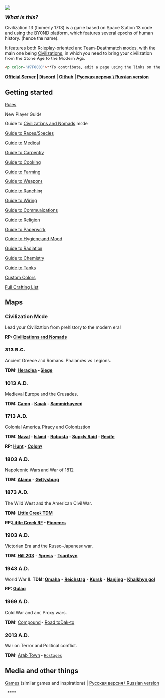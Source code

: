 <img src="https://i.imgur.com/napac0L.png">

***<big>What is this?</big>***

Civilization 13 (formerly 1713) is a game based on Space Station 13 code
and using the BYOND platform, which features several epochs of human
history. (hence the name).

It features both Roleplay-oriented and Team-Deathmatch modes, with the
main one being [Civilizations](Civilizations_and_Nomads "wikilink"), in
which you need to bring your civilization from the Stone Age to the
Modern Age.

```html
<p color='#7F0000'>**To contribute, edit a page using the links on the top right. You will need a github account**</p>
```

**[Official Server](https://1713.eu/server) |
[Discord](https://discord.gg/hBEtg4x) |
[Github](https://github.com/Civ13-SS13/Civ13) | [Русская версия \\
Russian version](Русская_версия_/_Russian_version "wikilink")**


## Getting started

[Rules](Rules "wikilink")

[New Player Guide](New_Player_Guide "wikilink")

Guide to [Civilizations and Nomads](Civilizations_and_Nomads "wikilink")
mode

[Guide to Races/Species](Guide_to_Races/Species "wikilink")

[Guide to Medical](Guide_to_Medical "wikilink")

[Guide to Carpentry](Guide_to_Carpentry "wikilink")

[Guide to Cooking](Guide_to_Cooking "wikilink")

[Guide to Farming](Guide_to_Farming "wikilink")

[Guide to Weapons](Guide_to_Weapons "wikilink")

[Guide to Ranching](Guide_to_Ranching "wikilink")

[Guide to Wiring](Guide_to_Wiring "wikilink")

[Guide to Communications](Guide_to_Communications "wikilink")

[Guide to Religion](Guide_to_Religion "wikilink")

[Guide to Paperwork](Guide_to_Paperwork "wikilink")

[Guide to Hygiene and Mood](Guide_to_Hygiene_and_Mood "wikilink")

[Guide to Radiation](Guide_to_Radiation "wikilink")

[Guide to Chemistry](Guide_to_Chemistry "wikilink")

[Guide to Tanks](Guide_to_Tanks "wikilink")

[Custom Colors](Custom_Colors "wikilink")

[Full Crafting List](Full_Crafting_List "wikilink")

## Maps

### Civilization Mode

Lead your Civilization from prehistory to the modern era\!

**RP: [Civilizations and Nomads](Civilizations_and_Nomads "wikilink")**

### 313 B.C.

Ancient Greece and Romans. Phalanxes vs Legions.

**TDM: [Heraclea](Heraclea "wikilink") - [Siege](Siege "wikilink")**

### 1013 A.D.

Medieval Europe and the Crusades.

**TDM: [Camp](Camp "wikilink") - [Karak](Karak "wikilink") -
[Sammirhayeed](Sammirhayeed "wikilink")**

### 1713 A.D.

Colonial America. Piracy and Colonization

**TDM: [Naval](Naval "wikilink") - [Island](Island "wikilink") -
[Robusta](Robusta "wikilink") - [Supply Raid](Supply_Raid "wikilink") -
[Recife](Recife "wikilink")**

**RP: [Hunt](Hunt "wikilink") - [Colony](Colony "wikilink")**

### 1803 A.D.

Napoleonic Wars and War of 1812

**TDM: [Alamo](Alamo "wikilink") - [Gettysburg](Gettysburg "wikilink")**

### 1873 A.D.

The Wild West and the American Civil War.

**TDM: [Little Creek TDM](Little_Creek_TDM "wikilink")**

**RP:[Little Creek RP](Little_Creek_RP "wikilink") -
[Pioneers](Pioneers "wikilink")**

### 1903 A.D.

Victorian Era and the Russo-Japanese war.

**TDM: [Hill 203](Hill_203 "wikilink")** -
**[Ypress](Ypress "wikilink")** - **[Tsaritsyn](Tsaritsyn "wikilink")**

### 1943 A.D.

World War II. **TDM: [Omaha](Omaha "wikilink")** -
**[Reichstag](Reichstag "wikilink")** - **[Kursk](Kursk "wikilink")** -
**[Nanjing](Nanjing "wikilink")** - **[Khalkhyn
gol](Khalkhyn_gol "wikilink")**

**RP: [Gulag](Gulag "wikilink")**

### 1969 A.D.

Cold War and and Proxy wars.

**TDM:** [Compound](Compound "wikilink") - [Road toDak-to](Road_to_Dak-to "wikilink")

### 2013 A.D.

War on Terror and Political conflict.

**TDM:** [Arab Town](Arab_Town "wikilink") - [`Hostages`](Hostages "wikilink")

## Media and other things

[Games](Games "wikilink") (similar games and inspirations) | [Русская версия \\ Russian version](Русская_версия_/_Russian_version "wikilink")


  ****

</div>

<div style="padding: 1em;">

</div>

</div>
